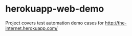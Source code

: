 # herokuapp-web-demo
Project covers test automation demo cases for http://the-internet.herokuapp.com/
